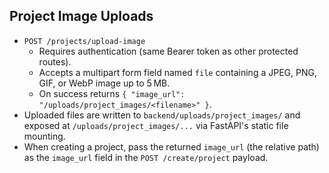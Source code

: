 ## Project Image Uploads

- `POST /projects/upload-image`
	- Requires authentication (same Bearer token as other protected routes).
	- Accepts a multipart form field named `file` containing a JPEG, PNG, GIF, or WebP image up to 5 MB.
	- On success returns `{ "image_url": "/uploads/project_images/<filename>" }`.
- Uploaded files are written to `backend/uploads/project_images/` and exposed at `/uploads/project_images/...` via FastAPI's static file mounting.
- When creating a project, pass the returned `image_url` (the relative path) as the `image_url` field in the `POST /create/project` payload.
